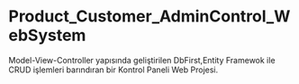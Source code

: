 # Product_Customer_AdminControl_WebSystem
Model-View-Controller yapısında geliştirilen DbFirst,Entity Framewok ile CRUD işlemleri barındıran bir Kontrol Paneli Web Projesi.
